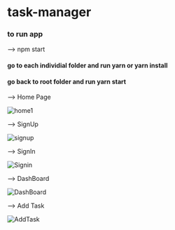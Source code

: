
# task-manager

### to run app 
--> npm start
#### go to each individial folder and run yarn or yarn install
#### go back to root folder and run yarn start

--> Home Page

![home1](https://github.com/Surajkushwaha12/task_Management_System/assets/134843134/27c1a59a-5ca9-45f0-a291-0b8383635717)

--> SignUp

![signup](https://github.com/Surajkushwaha12/task_Management_System/assets/134843134/cb3bd04d-5cdc-4af4-aee1-1ae3424ed5a0)

--> SignIn

![Signin](https://github.com/Surajkushwaha12/task_Management_System/assets/134843134/89325439-4f2f-43eb-9251-4098fe528ff5)

--> DashBoard

![DashBoard](https://github.com/Surajkushwaha12/task_Management_System/assets/134843134/ee9be286-cac9-48f7-aad3-d4e0177e1cb6)

--> Add Task

![AddTask](https://github.com/Surajkushwaha12/task_Management_System/assets/134843134/e25d6e27-b050-481e-8fee-f313225b35ea)



